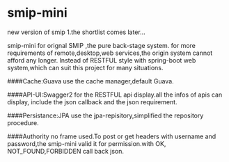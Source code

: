 # smip-mini
new version of smip
1.the shortlist comes later...

smip-mini for orignal SMIP ,the pure back-stage system.
for more requirements of remote,desktop,web services,the origin
system cannot afford any longer.
Instead of RESTFUL style with spring-boot web system,which can
suit this project for many situations.

####Cache:Guava
use the cache manager,default Guava.

####API-UI:Swagger2
for the RESTFUL api display.all the infos of apis can display,
include the json callback and the json requirement.

####Persistance:JPA
use the jpa-repisitory,simplified the repository procedure.

####Authority 
no frame used.To post or get headers with username and password,the smip-mini 
valid it for permission.with OK, NOT_FOUND,FORBIDDEN call back
json.
